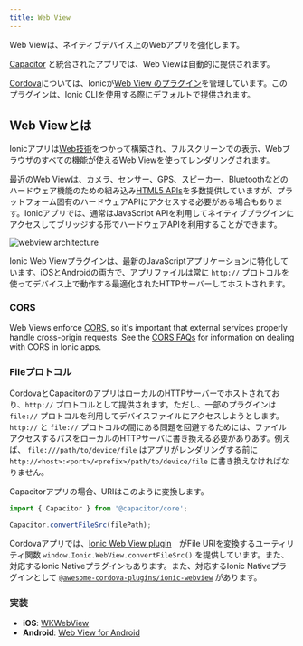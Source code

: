 ```yaml
---
title: Web View
---
```


<head>
  <title>Capacitor Web View for iOS and Android Apps - Ionic Framework</title>
  <meta
    name="description"
    content="What is a Web View? Web Views are a full screen and full-powered web browser. Read to learn more about Capacitor Web View on Ionic Framework apps."
  />
</head>

Web Viewは、ネイティブデバイス上のWebアプリを強化します。

[Capacitor](../reference/glossary.md#capacitor) と統合されたアプリでは、Web Viewは自動的に提供されます。

[Cordova](../reference/glossary.md#cordova)については、Ionicが<a href="https://github.com/ionic-team/cordova-plugin-ionic-webview" target="_blank">Web View のプラグイン</a>を管理しています。このプラグインは、Ionic CLIを使用する際にデフォルトで提供されます。

## Web Viewとは

Ionicアプリは[Web技術](../reference/glossary.md#web-standards)をつかって構築され、フルスクリーンでの表示、Webブラウザのすべての機能が使えるWeb Viewを使ってレンダリングされます。

最近のWeb Viewは、カメラ、センサー、GPS、スピーカー、Bluetoothなどのハードウェア機能のための組み込み<a href="https://whatwebcando.today" target="_blank">HTML5 APIs</a>を多数提供していますが、プラットフォーム固有のハードウェアAPIにアクセスする必要がある場合もあります。Ionicアプリでは、通常はJavaScript APIを利用してネイティブプラグインにアクセスしてブリッジする形でハードウェアAPIを利用することができます。

![webview architecture](/img/building/webview-architecture.png)

Ionic Web Viewプラグインは、最新のJavaScriptアプリケーションに特化しています。iOSとAndroidの両方で、アプリファイルは常に `http://` プロトコルを使ってデバイス上で動作する最適化されたHTTPサーバーしてホストされます。

### CORS

Web Views enforce [CORS](../reference/glossary.md#cors), so it's important that external services properly handle cross-origin requests. See the [CORS FAQs](../troubleshooting/cors.md) for information on dealing with CORS in Ionic apps.

### Fileプロトコル

CordovaとCapacitorのアプリはローカルのHTTPサーバーでホストされており、`http://` プロトコルとして提供されます。ただし、一部のプラグインは `file://` プロトコルを利用してデバイスファイルにアクセスしようとします。`http://` と `file://` プロトコルの間にある問題を回避するためには、ファイルアクセスするパスをローカルのHTTPサーバに書き換える必要がありあす。例えば、 `file:///path/to/device/file` はアプリがレンダリングする前に `http://<host>:<port>/<prefix>/path/to/device/file` に書き換えなければなりません。

Capacitorアプリの場合、URIはこのように変換します。

```javascript
import { Capacitor } from '@capacitor/core';

Capacitor.convertFileSrc(filePath);
```

Cordovaアプリでは、[Ionic Web View plugin](https://github.com/ionic-team/cordova-plugin-ionic-webview)　がFile URIを変換するユーティリティ関数 `window.Ionic.WebView.convertFileSrc()` を提供しています。また、対応するIonic Nativeプラグインもあります。また、対応するIonic Nativeプラグインとして [`@awesome-cordova-plugins/ionic-webview`](../native/ionic-webview.md) があります。

### 実装

- **iOS**: <a href="https://developer.apple.com/documentation/webkit/wkwebview" target="_blank">WKWebView</a>
- **Android**: <a href="https://developer.chrome.com/multidevice/webview/overview" target="_blank">Web View for Android</a>
